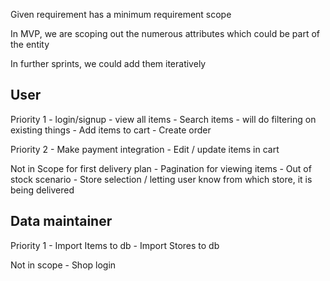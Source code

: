 Given requirement has a minimum requirement scope

In MVP, we are scoping out the numerous attributes which could be part of the entity

In further sprints, we could add them iteratively

## User 
Priority 1
    - login/signup
    - view all items
    - Search items - will do filtering on existing things
    - Add items to cart
    - Create order

Priority 2
    - Make payment integration
    - Edit / update items in cart
    
Not in Scope for first delivery plan
    - Pagination for viewing items
    - Out of stock scenario
    - Store selection / letting user know from which store, it is being delivered

## Data maintainer
Priority 1
    - Import Items to db
    - Import Stores to db

Not in scope
    - Shop login

